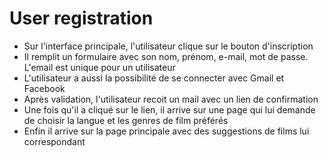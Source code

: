 # User registration
- Sur l'interface principale, l'utilisateur clique sur le bouton d'inscription
- Il remplit un formulaire avec son nom, prénom, e-mail, mot de passe. L'email est unique pour un utilisateur
- L'utilisateur a aussi la possibilité de se connecter avec Gmail et Facebook
- Après validation, l'utilisateur recoit un mail avec un lien de confirmation
- Une fois qu'il a cliqué sur le lien, il arrive sur une page qui lui demande de choisir la langue et les genres de film préférés
- Enfin il arrive sur la page principale avec des suggestions de films lui correspondant
